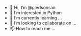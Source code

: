 - 👋 Hi, I’m @gledsonsan
- 👀 I’m interested in Python
- 🌱 I’m currently learning ...
- 💞️ I’m looking to collaborate on ...
- 📫 How to reach me ...

<!---
gledsonsan/gledsonsan is a ✨ special ✨ repository because its `README.md` (this file) appears on your GitHub profile.
You can click the Preview link to take a look at your changes.
--->
